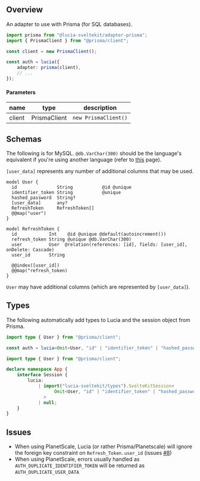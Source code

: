 ## Overview

An adapter to use with Prisma (for SQL databases).

```ts
import prisma from "@lucia-sveltekit/adapter-prisma";
import { PrismaClient } from "@prisma/client";

const client = new PrismaClient();

const auth = lucia({
    adapter: prisma(client),
    // ...
});
```

#### Parameters

| name   | type         | description          |
| ------ | ------------ | -------------------- |
| client | PrismaClient | `new PrismaClient()` |

## Schemas

The following is for MySQL. `@db.VarChar(300)` should be the language's equivalent if you're using another language (refer to [this](https://www.prisma.io/docs/reference/api-reference/prisma-schema-reference#string) page).

`[user_data]` represents any number of additional columns that may be used.

```http
model User {
  id               String           @id @unique
  identifier_token String           @unique
  hashed_password  String?
  [user_data]      any?
  RefreshToken     RefreshToken[]
  @@map("user")
}

model RefreshToken {
  id            Int    @id @unique @default(autoincrement())
  refresh_token String @unique @db.VarChar(300)
  user          User  @relation(references: [id], fields: [user_id], onDelete: Cascade)
  user_id       String

  @@index([user_id])
  @@map("refresh_token)
}
```

`User` may have additional columns (which are represented by `[user_data]`).

## Types

The following automatically add types to Lucia and the session object from Prisma.

```ts
import type { User } from "@prisma/client";

const auth = lucia<Omit<User, "id" | "identifier_token" | "hashed_password">>();
```

```ts
import type { User } from "@prisma/client";

declare namespace App {
    interface Session {
        lucia:
            | import("lucia-sveltekit/types").SvelteKitSession<
                  Omit<User, "id" | "identifier_token" | "hashed_password">
              >
            | null;
    }
}
```

## Issues

-   When using PlanetScale, Lucia (or rather Prisma/Planetscale) will ignore the foreign key constraint on `Refresh_Token.user_id` (issues [#8](https://github.com/pilcrowOnPaper/lucia-sveltekit/issues/8))
-   When using PlanetScale, errors usually handled as `AUTH_DUPLICATE_IDENTIFIER_TOKEN` will be returned as `AUTH_DUPLICATE_USER_DATA`
